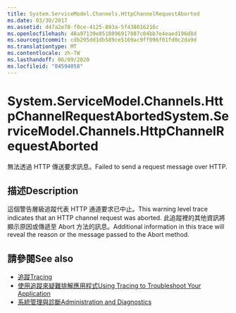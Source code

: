 ```yaml
---
title: System.ServiceModel.Channels.HttpChannelRequestAborted
ms.date: 03/30/2017
ms.assetid: d47a2e78-f0ce-4125-893a-5f438016216c
ms.openlocfilehash: 48a97139e8518096917887c04bb7e4eaed196d8d
ms.sourcegitcommit: cdb295dd1db589ce5169ac9ff096f01fd0c2da9d
ms.translationtype: MT
ms.contentlocale: zh-TW
ms.lasthandoff: 06/09/2020
ms.locfileid: "84594058"
---
```

# <a name="systemservicemodelchannelshttpchannelrequestaborted"></a><span data-ttu-id="8ed45-102">System.ServiceModel.Channels.HttpChannelRequestAborted</span><span class="sxs-lookup"><span data-stu-id="8ed45-102">System.ServiceModel.Channels.HttpChannelRequestAborted</span></span>
<span data-ttu-id="8ed45-103">無法透過 HTTP 傳送要求訊息。</span><span class="sxs-lookup"><span data-stu-id="8ed45-103">Failed to send a request message over HTTP.</span></span>  
  
## <a name="description"></a><span data-ttu-id="8ed45-104">描述</span><span class="sxs-lookup"><span data-stu-id="8ed45-104">Description</span></span>  
 <span data-ttu-id="8ed45-105">這個警告層級追蹤代表 HTTP 通道要求已中止。</span><span class="sxs-lookup"><span data-stu-id="8ed45-105">This warning level trace indicates that an HTTP channel request was aborted.</span></span> <span data-ttu-id="8ed45-106">此追蹤裡的其他資訊將顯示原因或傳遞至 Abort 方法的訊息。</span><span class="sxs-lookup"><span data-stu-id="8ed45-106">Additional information in this trace will reveal the reason or the message passed to the Abort method.</span></span>  
  
## <a name="see-also"></a><span data-ttu-id="8ed45-107">請參閱</span><span class="sxs-lookup"><span data-stu-id="8ed45-107">See also</span></span>

- [<span data-ttu-id="8ed45-108">追蹤</span><span class="sxs-lookup"><span data-stu-id="8ed45-108">Tracing</span></span>](index.md)
- [<span data-ttu-id="8ed45-109">使用追蹤來疑難排解應用程式</span><span class="sxs-lookup"><span data-stu-id="8ed45-109">Using Tracing to Troubleshoot Your Application</span></span>](using-tracing-to-troubleshoot-your-application.md)
- [<span data-ttu-id="8ed45-110">系統管理與診斷</span><span class="sxs-lookup"><span data-stu-id="8ed45-110">Administration and Diagnostics</span></span>](../index.md)
